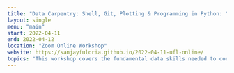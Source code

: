 ```yaml
---
title: "Data Carpentry: Shell, Git, Plotting & Programming in Python: "
layout: single
menu: "main"
start: 2022-04-11
end: 2022-04-12
location: "Zoom Online Workshop"
website: https://sanjayfuloria.github.io/2022-04-11-ufl-online/
topics: "This workshop covers the fundamental data skills needed to conduct research. Its target audience is researchers who have little to no prior computational experience. Software tools include the Unix Shell, Git, and Python." 
---
```

